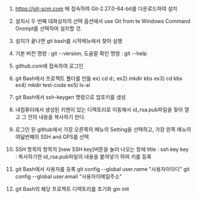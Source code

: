 1. https://git-scm.com 에 접속하여 Git-2.27.0-64-bit를 다운로드하여 설치

2. 설치시 두 번째 대화상자의 선택 옵션에서 use Git from te Windows Command Orompt를 선택하여 설치할 것.

3. 설치가 끝나면 git bash를 시작메뉴에서 찾아 실행

4. 기본 버전 명령 : git --version, 도움말 확인 명령 : git --help

5. github.com에 접속하여 로그인

6. git Bash에서 프로젝트 폴더를 만듦
    ex) cd d:\;
    ex2) mkdir kbs
    ex3) cd kbs
    ex4) mkdir test-code
    ex5) ls-al

7. git Bash에서 ssh-keygen 명령으로 암호키를 생성

8. 내컴퓨터에서 생성된 키젠이 있는 디렉토리로 이동해서 id_rsa.pub파일을 찾아 열고 
그 안의 내용을 복사하기 한다.

9. 로그인 된 github에서 가장 오른쪽의 메뉴의 Setting을 선택하고, 가장 왼쪽 메뉴의 여덟번째의 SSH and GPS를 선택

10. SSH 항목의 항목의 [new SSH key]버튼을 눌러 나오는 창에
title : ssh key
key : 복사하기한 id_rsa.pub파일의 내용을 붙여넣기 하여 키를 등록

11. git Bash에서 사용자를 등록
git config --global user.name "사용자아이디"
git config --global user.email "사용자이메일주소"

12. git Bash의 해당 프로젝트 디렉토리를 초기화
gin init